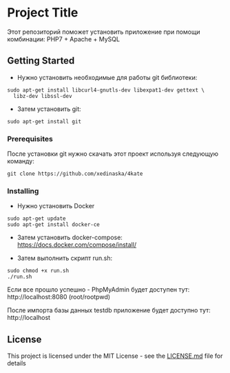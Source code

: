 # Project Title

Этот репозиторий поможет установить приложение при помощи комбинации: PHP7 + Apache + MySQL

## Getting Started

- Нужно установить необходимые для работы git библиотеки: 
```
sudo apt-get install libcurl4-gnutls-dev libexpat1-dev gettext \
  libz-dev libssl-dev
```

- Затем установить git: 
```
sudo apt-get install git
```

### Prerequisites

После установки git нужно скачать этот проект используя следующую команду: 

```
git clone https://github.com/xedinaska/4kate
```

### Installing

- Нужно установить Docker 

```
sudo apt-get update
sudo apt-get install docker-ce
```

- Затем установить docker-compose: https://docs.docker.com/compose/install/

- Затем выполнить скрипт run.sh: 
```
sudo chmod +x run.sh
./run.sh 
```

Если все прошло успешно -  PhpMyAdmin будет доступен тут: 
http://localhost:8080 (root/rootpwd)

После импорта базы данных testdb приложение будет доступно тут: http://localhost


## License

This project is licensed under the MIT License - see the [LICENSE.md](LICENSE.md) file for details
